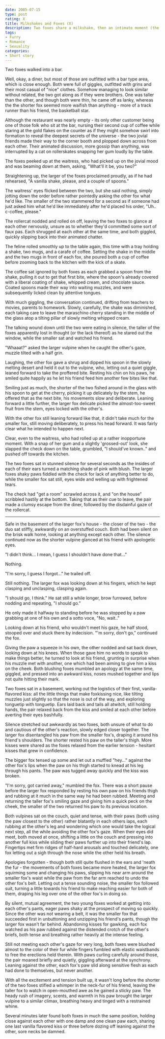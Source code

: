 ```yaml
---
date: 2005-07-15
type: post
rating: X
title: Milkshakes and Foxes (X)
description: Two foxes share a milkshake, then an intimate moment (the original erotic work).
tags:
- Furry
- Romance
- Sexuality
categories:
- Short story
---
```


Two foxes walked into a bar.

Well, okay, a diner, but most of those are outfitted with a bar type area,
which is close enough.  Both were full of giggles, outfitted with grins and
their most casual of "nice" clothes.  Somehow managing to look similar without
related, the two got along as if they were brothers.  One was taller than the
other, and though both were thin, he came off as lanky, whereas the the shorter
fox seemed more waifish than anything - more of a track runner than his friend,
the basketball star.

Although the restaurant was nearly empty - its only other customer being one of
those folk who sit at the bar, nursing their second cup of coffee while staring
at the gold flakes on the counter as if they might somehow swirl into formation
to reveal the deepest secrets of the universe - the two jovial friends made
their way to the corner booth and plopped down across from each other.  Their
animated discussion, more gossip than anything, was interrupted by a cat on
rollerskates snapping her gum loudly by the table.

The foxes peeked up at the waitress, who had picked up on the jovial mood and
was beaming down at them, asking, "What'll it be, you two?"

Straightening up, the larger of the foxes proclaimed proudly, as if he had
rehearsed, "A vanilla shake, please, and a couple of spoons."

The waitress' eyes flicked between the two, but she said nothing, simply
jotting down the order before rather pointedly asking the other fox what he'd
like.  The smaller of the two stammered for a second as if someone had just
asked him what he'd like immediately after he'd placed his order, "Uh..
c-coffee, please."

The rollercat nodded and rolled on off, leaving the two foxes to glance at each
other nervously, unsure as to whether they'd committed some sort of faux pas.
Each shrugged at each other at the same time, and both giggled, quickly
slipping back into their animated chatter.

The feline rolled smoothly up to the table again, this time with a tray holding
a shake, two mugs, and a carafe of coffee.  Setting the shake in the middle and
the two mugs in front of each fox, she poured both a cup of coffee before
zooming back to the kitchen with the kick of a skate.

The coffee sat ignored by both foxes as each grabbed a spoon from the shake,
pulling it out to get that first bite, where the spoon's already covered with a
liberal coating of shake, whipped cream, and chocolate sauce.  Coated spoons
made their way into waiting muzzles, and were subsequently licked clean by
attentive tongues.

With much giggling, the conversation continued, drifting from teachers to
movies, parents to homework.  Slowly, carefully, the shake was diminished, each
taking care to leave the maraschino cherry standing in the middle of the glass
atop a tilting pillar of slowly melting whipped cream.

The talking wound down until the two were eating in silence, the taller of the
foxes apparently lost in thought (or the lack thereof) as he stared out the
window, while the smaller sat and watched his friend.

"Whaaat?" asked the larger vulpine when he caught the other's gaze, muzzle
tilted with a half grin.

Laughing, the other fox gave a shrug and dipped his spoon in the slowly melting
desert and held it out to the vulpine, who, letting out a quiet giggle, leaned
forward to take the proffered bite.  Resting his chin on his paws, he smiled
quite happily as he let his friend feed him another few bites like that.

Smiling just as much, the shorter of the two fished around in the glass with
his spoon to get at the cherry, picking it up delicately by the stem, he
offered that as the next bite, his movements slow and deliberate.  Leaning
forward a little further, the larger fox delicate picked the almost-too-sweet
fruit from the stem, eyes locked with the other's.  

With the other fox still leaning forward like that, it didn't take much for the
smaller fox, still moving deliberately, to press his head forward.  It was
fairly clear what he intended to happen next.

Clear, even to the waitress, who had rolled up at a rather inopportune moment.
With a snap of her gum and a slightly 'grossed-out' look, she slapped the check
down on the table, grumbled, "I should've known.." and pushed off towards the
kitchen.

The two foxes sat in stunned silence for several seconds as the insides of each
of their ears turned a matching shade of pink with blush.  The larger foxes
shaky paws fiddled with the check for lack of anything better to do, while the
smaller fox sat still, eyes wide and welling up with frightened tears.

The check had "get a room" scrawled across it, and "on the house" scribbled
hastily at the bottom.  Taking that as their cue to leave, the pair made a
clumsy escape from the diner, followed by the disdainful gaze of the rollercat.

-----

Safe in the basement of the larger fox's house - the closer of the two - the
duo sat stiffly, awkwardly on an overstuffed couch.  Both had been silent on
the brisk walk home, looking at anything except each other.  The silence
continued now as the shorter vulpine glanced at his friend with apologetic
eyes.

"I didn't think... I mean, I guess I shouldn't have done that..."

Nothing.

"I'm sorry, I guess I forgot..." he trailed off.

Still nothing.  The larger fox was looking down at his fingers, which he kept
clasping and unclasping, clasping again.

"I should go, I think."  He sat still a while longer, brow furrowed, before
nodding and repeating, "I should go."

He only made it halfway to standing before he was stopped by a paw grabbing at
one of his own and a sotto voce, "No, wait.."

Looking down at his friend, who wouldn't meet his gaze, he half stood, stooped
over and stuck there by indecision.  "'m sorry, don't go," continued the fox.

Giving the paw a squeeze in his own, the other nodded and sat back down,
looking down at his knees.  When those gave him no words to speak to make
things better, he turned to look at his friend, grunting in surprise when his
muzzle met with another, one which had been aiming to give him a kiss on the
cheek.  Both blushing foxes mumbled an apology at the same time, giggled, and
pressed into an awkward kiss, noses mushed together and lips not quite hitting
their mark.

Two foxes sat in a basement, working out the logistics of their first,
vanilla-flavored kiss: all the little things that make foxkissing nice, like
tilting muzzles just slightly so that the nose is out of the way, and exploring
tonguetip with tonguetip.  Ears laid back and tails all atwitch, still holding
hands, the pair relaxed back from the kiss and smiled at each other before
averting their eyes bashfully.

Silence stretched out awkwardly as two foxes, both unsure of what to do and
cautious of the other's reaction, slowly edged closer together.  The larger fox
disentangled his paw from the smaller fox's, draping it around his friend's
shoulders.  The shorter rested his paw on the taller's thigh.  More kisses were
shared as the foxes relaxed from the earlier tension - hesitant kisses that
grew in confidence.

The bigger fox tensed up some and let out a muffled "hey..." against the other
fox's lips when the paw on his thigh started to knead at his leg through his
pants.  The paw was tugged away quickly and the kiss was broken.

"I'm sorry, got carried away," mumbled the fox.  There was a short pause before
the larger fox responded by resting his own paw on his friends thigh and
rubbing at it much in the same way he had been rubbed.  Meeting and returning
the taller fox's smiling gaze and giving him a quick peck on the cheek, the
smaller of the two returned his paw to its previous location.

Both vulpines sat on the couch, quiet and tense, with their paws (both using
the paw closest to the other) rather blatantly in each others laps, each
rubbing at the other's leg and wondering which one would take the logical next
step, all the while avoiding the other fox's gaze.  When their eyes did meet,
both moved at once, shifting a little on the couch and pressing into another
full kiss while sliding their paws further up into their friend's lap.
Fingertips met firm ridges of half-hard arousals and touched delicately, one
fox letting out a sigh through the nose while the other held his breath.

Apologies forgotten - though both still quite flushed in the ears and 'neath
the fur - the movements of both foxes became more heated, the larger fox
squirming some and changing his paws, slipping his near arm around the smaller
fox's waist while the paw from the far arm reached to undo the other fox's
belt.  Letting out a tense sounding noise, the smaller fox followed suit,
turning a little towards his friend to make reaching easier for both of them,
draping his leg over one of the other fox's in doing so.

By silent, mutual agreement, the two young foxes worked at getting into each
other's pants, eager paws shaky at the prospect of moving so quickly.  Since
the other was not wearing a belt, it was the smaller fox that succeeded first
in unbuttoning and unzipping his friend's pants, though the larger fox wasn't
far behind.  Abandoning kisses for gawking, each fox watched as his paw rubbed
against the distended crotch of the other's briefs, both tense and breathing
rather heavily at the intense feeling.

Still not meeting each other's gaze for very long, both foxes were blushed
almost to the color of their fur while fingers fumbled with elastic waistbands
to free the erections held therein.  With paws curling carefully around those,
the pair moaned briefly and quietly, giggling afterward at the synchrony.
Leaning against the other, each fox's paw slid along sensitive flesh as each
had done to themselves, but never another.

With all the excitement and tension built up, it wasn't long before the shorter
of the two foxes stifled a whimper in the neck-fur of his friend, leaving the
taller fox to watch in open-mouthed awe as he gained a sticky paw.  The heady
rush of imagery, scents, and warmth in his paw brought the larger vulpine to a
similar climax, breathing heavy and tinged with a restrained whine.

Several minutes later found both foxes in much the same position, holding close
against each other with one damp and one clean paw each, sharing one last
vanilla flavored kiss or three before dozing off leaning against the other,
sore necks be damned.
